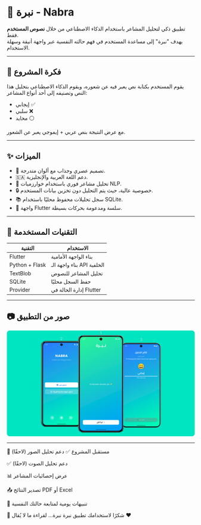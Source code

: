 # 💬 نبرة - Nabra

تطبيق ذكي لتحليل المشاعر باستخدام الذكاء الاصطناعي من خلال **نصوص المستخدم** فقط.  
يهدف "نبرة" إلى مساعدة المستخدم في فهم حالته النفسية عبر واجهة أنيقة وسهلة الاستخدام.

---

## 🎯 فكرة المشروع

يقوم المستخدم بكتابة نص يعبر فيه عن شعوره، ويقوم الذكاء الاصطناعي بتحليل هذا النص وتصنيفه إلى أحد أنواع المشاعر:
- إيجابي ✅
- سلبي ❌
- محايد ⚪

مع عرض النتيجة بنص عربي + إيموجي يعبر عن الشعور.

---

## ✨ الميزات

- 🎨 تصميم عصري وجذاب مع ألوان متدرجة.
- 🇸🇦 دعم اللغة العربية والإنجليزية.
- 🧠 تحليل مشاعر فوري باستخدام خوارزميات NLP.
- 🔒 خصوصية عالية، حيث يتم التحليل دون تخزين بيانات المستخدم.
- 📚 سجل تحليلات محفوظ محليًا باستخدام SQLite.
- 📱 واجهة Flutter سلسة ومدعومة بحركات بسيطة.

---

## 🧰 التقنيات المستخدمة

| التقنية           | الاستخدام                  |
|------------------|----------------------------|
| Flutter          | بناء الواجهة الأمامية      |
| Python + Flask   | بناء واجهة الـ API الخلفية |
| TextBlob         | تحليل المشاعر للنصوص       |
| SQLite           | حفظ السجل محليًا           |
| Provider         | إدارة الحالة في Flutter    |

---

## 📷 صور من التطبيق

![screenshot1](screen.png)



---
🧠 مستقبل المشروع
✅ دعم تحليل الصور (لاحقًا)

✅ دعم تحليل الصوت (لاحقًا)

📊 عرض إحصائيات المشاعر

📤 تصدير النتائج PDF أو Excel

🔔 تنبيهات يومية لمتابعة حالتك النفسية

🙌 شكرًا لاستخدامك تطبيق نبرة
نبرة... لقراءة ما لا يُقال ❤️

